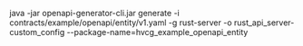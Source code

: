 java -jar openapi-generator-cli.jar generate -i contracts/example/openapi/entity/v1.yaml -g rust-server -o rust_api_server-custom_config --package-name=hvcg_example_openapi_entity
